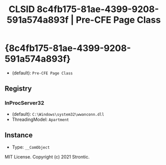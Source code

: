 ﻿---
title: "CLSID 8c4fb175-81ae-4399-9208-591a574a893f | Pre-CFE Page Class"
excerpt: What is COM-Object CLSID 8c4fb175-81ae-4399-9208-591a574a893f?
---

# {8c4fb175-81ae-4399-9208-591a574a893f}

* (default): `Pre-CFE Page Class`

## Registry


### InProcServer32

* (default): `C:\Windows\system32\wwanconn.dll`
* ThreadingModel: `Apartment`

## Instance

* Type: `__ComObject`

MIT License. Copyright (c) 2021 Strontic.


